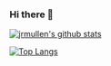 ### Hi there 👋

[![jrmullen's github stats](https://github-readme-stats.vercel.app/api?username=jrmullen&count_private=true&show_icons=true&shades-of-purpletheme=shades-of-purple)](https://github.com/anuraghazra/github-readme-stats)

[![Top Langs](https://github-readme-stats.vercel.app/api/top-langs/?username=jrmullen&layout=compact&hide=css)](https://github.com/anuraghazra/github-readme-stats)

<!--
**jrmullen/jrmullen** is a ✨ _special_ ✨ repository because its `README.md` (this file) appears on your GitHub profile.

Here are some ideas to get you started:

- 🔭 I’m currently working on ...
- 🌱 I’m currently learning ...
- 👯 I’m looking to collaborate on ...
- 🤔 I’m looking for help with ...
- 💬 Ask me about ...
- 📫 How to reach me: ...
- 😄 Pronouns: ...
- ⚡ Fun fact: ...
-->
